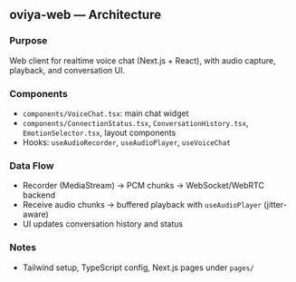 ## oviya-web — Architecture

### Purpose
Web client for realtime voice chat (Next.js + React), with audio capture, playback, and conversation UI.

### Components
- `components/VoiceChat.tsx`: main chat widget
- `components/ConnectionStatus.tsx`, `ConversationHistory.tsx`, `EmotionSelector.tsx`, layout components
- Hooks: `useAudioRecorder`, `useAudioPlayer`, `useVoiceChat`

### Data Flow
- Recorder (MediaStream) → PCM chunks → WebSocket/WebRTC backend
- Receive audio chunks → buffered playback with `useAudioPlayer` (jitter-aware)
- UI updates conversation history and status

### Notes
- Tailwind setup, TypeScript config, Next.js pages under `pages/`




